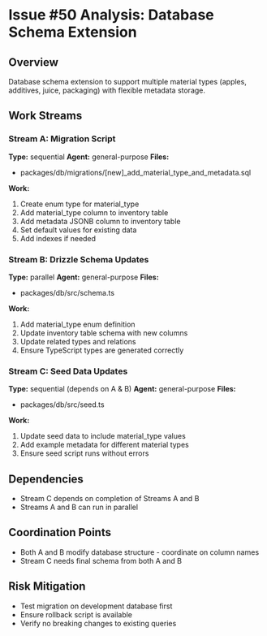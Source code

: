 # Issue #50 Analysis: Database Schema Extension

## Overview
Database schema extension to support multiple material types (apples, additives, juice, packaging) with flexible metadata storage.

## Work Streams

### Stream A: Migration Script
**Type:** sequential
**Agent:** general-purpose
**Files:**
- packages/db/migrations/[new]_add_material_type_and_metadata.sql

**Work:**
1. Create enum type for material_type
2. Add material_type column to inventory table
3. Add metadata JSONB column to inventory table
4. Set default values for existing data
5. Add indexes if needed

### Stream B: Drizzle Schema Updates
**Type:** parallel
**Agent:** general-purpose
**Files:**
- packages/db/src/schema.ts

**Work:**
1. Add material_type enum definition
2. Update inventory table schema with new columns
3. Update related types and relations
4. Ensure TypeScript types are generated correctly

### Stream C: Seed Data Updates
**Type:** sequential (depends on A & B)
**Agent:** general-purpose
**Files:**
- packages/db/src/seed.ts

**Work:**
1. Update seed data to include material_type values
2. Add example metadata for different material types
3. Ensure seed script runs without errors

## Dependencies
- Stream C depends on completion of Streams A and B
- Streams A and B can run in parallel

## Coordination Points
- Both A and B modify database structure - coordinate on column names
- Stream C needs final schema from both A and B

## Risk Mitigation
- Test migration on development database first
- Ensure rollback script is available
- Verify no breaking changes to existing queries